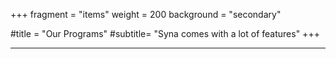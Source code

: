 +++
fragment = "items" 
weight = 200
background = "secondary"

#title = "Our Programs"
#subtitle= "Syna comes with a lot of features"
+++
***